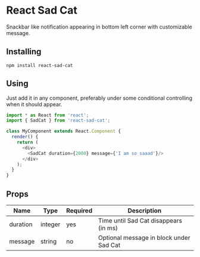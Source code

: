 # React Sad Cat
Snackbar like notification appearing in bottom left corner with customizable message.

## Installing
```
npm install react-sad-cat
```

## Using
Just add it in any component, preferably under some conditional controlling when it should appear.
```js
import * as React from 'react';
import { SadCat } from 'react-sad-cat';

class MyComponent extends React.Component {
  render() {
    return (
      <div>
        <SadCat duration={2000} message={'I am so saaad'}/>
      </div>
    );
  }
}
```

## Props
| Name         | Type            | Required  | Description                                 |
|------------  |---------------  |---------  |-------------------------------------------- |
| duration     | integer         | yes       | Time until Sad Cat disappears (in ms)       |
| message      | string          | no        | Optional message in block under Sad Cat     |
